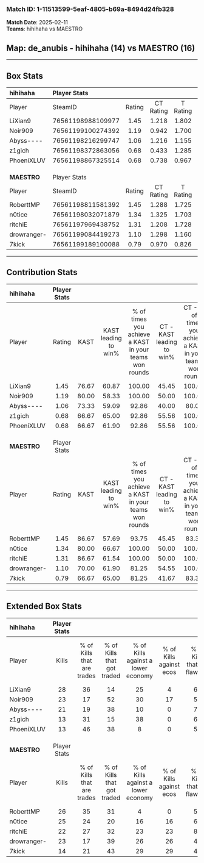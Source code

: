 ### Match ID: 1-11513599-5eaf-4805-b69a-8494d24fb328  
**Match Date**: 2025-02-11  
**Teams**: hihihaha vs MAESTRO  

## **Map**: de_anubis - hihihaha (14) vs MAESTRO (16)  
---  

## Box Stats  

| **hihihaha** | Player Stats      |        |           |          |       |      |       |         |        |      |     |
| :- | :- | :-: | :-: | :-: | :-: | :-: | :-: | :-: | :-: | :-: | :-: |
| Player       | SteamID           | Rating | CT Rating | T Rating | KAST  | ADR  | Kills | Assists | Deaths | K/D  | HS% |
| LiXian9      | 76561198988109977 |  1.45  |   1.218   |  1.802   | 76.67 | 87.9 |  28   |    9    |   16   | 1.75 | 60  |
| Noir909      | 76561199100274392 |  1.19  |   0.942   |  1.700   | 80.00 | 89.3 |  23   |   11    |   25   | 0.92 | 52  |
| Abyss----    | 76561198216299747 |  1.06  |   1.216   |  1.155   | 73.33 | 70.8 |  21   |    7    |   22   | 0.95 | 57  |
| z1gich       | 76561198372863056 |  0.68  |   0.433   |  1.285   | 66.67 | 47.4 |  13   |    4    |   23   | 0.57 | 53  |
| PhoeniXLUV   | 76561198867325514 |  0.68  |   0.738   |  0.967   | 66.67 | 58.1 |  13   |    6    |   25   | 0.52 | 61  |
|              |                   |        |           |          |       |      |       |         |        |      |     |
|              |                   |        |           |          |       |      |       |         |        |      |     |
|              |                   |        |           |          |       |      |       |         |        |      |     |
| **MAESTRO**  | Player Stats      |        |           |          |       |      |       |         |        |      |     |
| Player       | SteamID           | Rating | CT Rating | T Rating | KAST  | ADR  | Kills | Assists | Deaths | K/D  | HS% |
| RoberttMP    | 76561198811581392 |  1.45  |   1.288   |  1.725   | 86.67 | 95.2 |  26   |    7    |   18   | 1.44 | 69  |
| n0tice       | 76561198032071879 |  1.34  |   1.325   |  1.703   | 80.00 | 94.7 |  25   |    9    |   20   | 1.25 | 64  |
| ritchiE      | 76561197969438752 |  1.31  |   1.208   |  1.728   | 86.67 | 80.9 |  22   |   12    |   18   | 1.22 | 59  |
| drowranger-  | 76561199084419273 |  1.10  |   1.298   |  1.160   | 70.00 | 75.2 |  23   |    6    |   22   | 1.05 | 52  |
| 7kick        | 76561199189100088 |  0.79  |   0.970   |  0.826   | 66.67 | 60.0 |  14   |    6    |   21   | 0.67 | 42  |
---  

## Contribution Stats  

| **hihihaha** | Player Stats |       |                      |                                                        |                           |                                                             |                          |                                                            |
| :- | :-: | :-: | :-: | :-: | :-: | :-: | :-: | :-: |
| Player       |    Rating    | KAST  | KAST leading to win% | % of times you achieve a KAST in your teams won rounds | CT - KAST leading to win% | CT - % of times you achieve a KAST in your teams won rounds | T - KAST leading to win% | T - % of times you achieve a KAST in your teams won rounds |
| LiXian9      |     1.45     | 76.67 |        60.87         |                         100.00                         |           45.45           |                           100.00                            |          75.00           |                           100.00                           |
| Noir909      |     1.19     | 80.00 |        58.33         |                         100.00                         |           50.00           |                           100.00                            |          64.29           |                           100.00                           |
| Abyss----    |     1.06     | 73.33 |        59.09         |                         92.86                          |           40.00           |                            80.00                            |          75.00           |                           100.00                           |
| z1gich       |     0.68     | 66.67 |        65.00         |                         92.86                          |           55.56           |                           100.00                            |          72.73           |                           88.89                            |
| PhoeniXLUV   |     0.68     | 66.67 |        61.90         |                         92.86                          |           55.56           |                           100.00                            |          66.67           |                           88.89                            |
|              |              |       |                      |                                                        |                           |                                                             |                          |                                                            |
|              |              |       |                      |                                                        |                           |                                                             |                          |                                                            |
|              |              |       |                      |                                                        |                           |                                                             |                          |                                                            |
| **MAESTRO**  | Player Stats |       |                      |                                                        |                           |                                                             |                          |                                                            |
| Player       |    Rating    | KAST  | KAST leading to win% | % of times you achieve a KAST in your teams won rounds | CT - KAST leading to win% | CT - % of times you achieve a KAST in your teams won rounds | T - KAST leading to win% | T - % of times you achieve a KAST in your teams won rounds |
| RoberttMP    |     1.45     | 86.67 |        57.69         |                         93.75                          |           45.45           |                            83.33                            |          66.67           |                           100.00                           |
| n0tice       |     1.34     | 80.00 |        66.67         |                         100.00                         |           50.00           |                           100.00                            |          83.33           |                           100.00                           |
| ritchiE      |     1.31     | 86.67 |        61.54         |                         100.00                         |           50.00           |                           100.00                            |          71.43           |                           100.00                           |
| drowranger-  |     1.10     | 70.00 |        61.90         |                         81.25                          |           54.55           |                           100.00                            |          70.00           |                           70.00                            |
| 7kick        |     0.79     | 66.67 |        65.00         |                         81.25                          |           41.67           |                            83.33                            |          100.00          |                           80.00                            |
---  

## Extended Box Stats  

| **hihihaha** | Player Stats |                            |                            |                                    |                         |                              |                                 |        |                             |                                     |                          |                               |                            |
| :- | :-: | :-: | :-: | :-: | :-: | :-: | :-: | :-: | :-: | :-: | :-: | :-: | :-: |
| Player       |    Kills     | % of Kills that are trades | % of Kills that got traded | % of Kills against a lower economy | % of Kills against ecos | % of Kills that are flawless | % of Kills that are close duels | Deaths | % of Deaths that get traded | % of Deaths against a lower economy | % of Deaths against ecos | % of Deaths that are flawless | % of Deaths that are close |
| LiXian9      |      28      |             36             |             14             |                 25                 |            4            |              61              |                7                |   16   |             19              |                 19                  |            0             |              63               |             6              |
| Noir909      |      23      |             17             |             52             |                 30                 |           17            |              57              |               22                |   25   |             28              |                 24                  |            4             |              56               |             0              |
| Abyss----    |      21      |             19             |             38             |                 10                 |            0            |              76              |                5                |   22   |             32              |                 18                  |            0             |              64               |             9              |
| z1gich       |      13      |             31             |             15             |                 38                 |            0            |              69              |                0                |   23   |             43              |                 17                  |            0             |              57               |             9              |
| PhoeniXLUV   |      13      |             46             |             38             |                 8                  |            0            |              54              |               15                |   25   |             32              |                 20                  |            0             |              52               |             8              |
|              |              |                            |                            |                                    |                         |                              |                                 |        |                             |                                     |                          |                               |                            |
|              |              |                            |                            |                                    |                         |                              |                                 |        |                             |                                     |                          |                               |                            |
|              |              |                            |                            |                                    |                         |                              |                                 |        |                             |                                     |                          |                               |                            |
| **MAESTRO**  | Player Stats |                            |                            |                                    |                         |                              |                                 |        |                             |                                     |                          |                               |                            |
| Player       |    Kills     | % of Kills that are trades | % of Kills that got traded | % of Kills against a lower economy | % of Kills against ecos | % of Kills that are flawless | % of Kills that are close duels | Deaths | % of Deaths that get traded | % of Deaths against a lower economy | % of Deaths against ecos | % of Deaths that are flawless | % of Deaths that are close |
| RoberttMP    |      26      |             35             |             31             |                 4                  |            0            |              54              |               12                |   18   |             17              |                 17                  |            11            |              44               |             17             |
| n0tice       |      25      |             24             |             20             |                 16                 |           16            |              68              |                0                |   20   |             30              |                 15                  |            10            |              60               |             10             |
| ritchiE      |      22      |             27             |             32             |                 23                 |           23            |              82              |                5                |   18   |             50              |                 11                  |            6             |              83               |             6              |
| drowranger-  |      23      |             17             |             39             |                 26                 |           26            |              43              |                9                |   22   |             32              |                 14                  |            9             |              73               |             5              |
| 7kick        |      14      |             21             |             43             |                 29                 |           29            |              43              |                7                |   21   |             29              |                 19                  |            14            |              57               |             14             |
